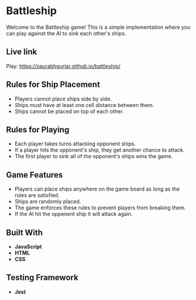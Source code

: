 # Battleship

Welcome to the Battleship game! This is a simple implementation where you can play against the AI to sink each other's ships.

## Live link
Play: https://saurabhgurjar.github.io/battleship/

## Rules for Ship Placement
- Players cannot place ships side by side.
- Ships must have at least one cell distance between them.
- Ships cannot be placed on top of each other.

## Rules for Playing
- Each player takes turns attacking opponent ships.
- If a player hits the opponent's ship, they get another chance to attack.
- The first player to sink all of the opponent's ships wins the game.

## Game Features
- Players can place ships anywhere on the game board as long as the rules are satisfied.
- Ships are randomly placed.
- The game enforces these rules to prevent players from breaking them.
- If the AI hit the oppenent ship it will attack again.

## Built With
- **JavaScript**
- **HTML**
- **CSS**

## Testing Framework
- **Jest**
